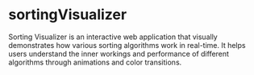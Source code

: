 # sortingVisualizer
Sorting Visualizer is an interactive web application that visually demonstrates how various sorting algorithms work in real-time. It helps users understand the inner workings and performance of different algorithms through animations and color transitions.
